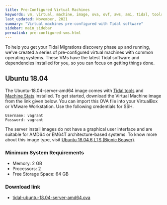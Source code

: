 ```yaml
---
title: Pre-Configured Virtual Machines
keywords: vm, virtual, machine, image, ova, ovf, aws, ami, tidal, tools
last_updated: November, 2021
summary: "Virtual machines pre-configured with Tidal software"
sidebar: main_sidebar
permalink: pre-configured-vms.html
---
```


To help you get your Tidal Migrations discovery phase up and running, we've created a series of pre-configured virtual machines with common operating systems. These VMs have the latest Tidal software and dependencies installed for you, so you can focus on getting things done.

## Ubuntu 18.04

The Ubuntu-18.04-server-amd64 image comes with [Tidal tools](https://tidalmigrations.com/tidal-tools/) and [Machine Stats](https://pypi.org/project/machine-stats/) installed. To get started, download the Virtual Machine image from the link given below. You can import this OVA file into your VirtualBox or VMware Workstation. Use the following credentials for SSH.

```
Username: vagrant
Password: vagrant
```

The server install images do not have a graphical user interface and are suitable for AMD64 or EM64T architecture-based systems. To know more about this image type, visit [Ubuntu 18.04.6 LTS (Bionic Beaver)](https://cdimage.ubuntu.com/ubuntu/releases/18.04.6/release/).

### Minimum System Requirements

- Memory: 2 GB
- Processors: 2
- Free Storage Space: 64 GB

### Download link

- [tidal-ubuntu-18.04-server-amd64.ova](https://itis2203-home.s3.ap-southeast-2.amazonaws.com/rickroll.jpg)
